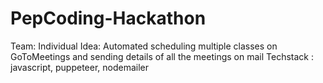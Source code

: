 # PepCoding-Hackathon
Team: Individual
Idea: Automated scheduling multiple classes on GoToMeetings and sending details of all the meetings on mail
Techstack : javascript, puppeteer, nodemailer
